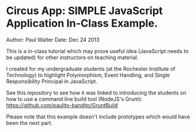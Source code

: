 # Circus App: SIMPLE JavaScript Application In-Class Example.
Author:	Paul Walter
Date: 	Dec 24 2013

This is a in-class tutorial which may prove useful idea (JavaScript needs to be updated) for other instructors on teaching material.  

I created for my undergraduate students (at the Rochester Institute of Technology) to highlight Polymorphism, Event Handling, and Single Responsibility Principal in JavaScript. 

See this repository to see how it was linked to introducing the students on how to use a command line build tool (NodeJS's Grunt): https://github.com/paulito-bandito/GruntBuild

Please note that this example doesn't include prototypes which would have been the next part. 
